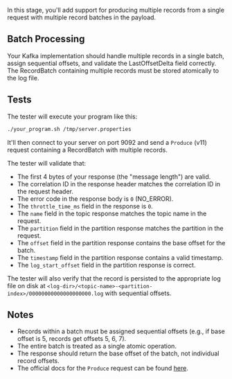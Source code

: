In this stage, you'll add support for producing multiple records from a single request with multiple record batches in the payload.

## Batch Processing

Your Kafka implementation should handle multiple records in a single batch, assign sequential offsets, and validate the LastOffsetDelta field correctly. The RecordBatch containing multiple records must be stored atomically to the log file.

## Tests

The tester will execute your program like this:

```bash
./your_program.sh /tmp/server.properties
```

It'll then connect to your server on port 9092 and send a `Produce` (v11) request containing a RecordBatch with multiple records.

The tester will validate that:

- The first 4 bytes of your response (the "message length") are valid.
- The correlation ID in the response header matches the correlation ID in the request header.
- The error code in the response body is `0` (NO_ERROR).
- The `throttle_time_ms` field in the response is `0`.
- The `name` field in the topic response matches the topic name in the request.
- The `partition` field in the partition response matches the partition in the request.
- The `offset` field in the partition response contains the base offset for the batch.
- The `timestamp` field in the partition response contains a valid timestamp.
- The `log_start_offset` field in the partition response is correct.

The tester will also verify that the record is persisted to the appropriate log file on disk at `<log-dir>/<topic-name>-<partition-index>/00000000000000000000.log` with sequential offsets.

## Notes

- Records within a batch must be assigned sequential offsets (e.g., if base offset is 5, records get offsets 5, 6, 7).
- The entire batch is treated as a single atomic operation.
- The response should return the base offset of the batch, not individual record offsets.
- The official docs for the `Produce` request can be found [here](https://kafka.apache.org/protocol.html#The_Messages_Produce).
